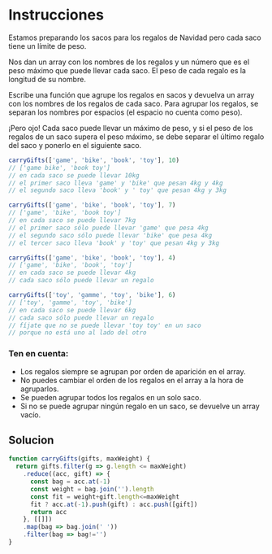# Instrucciones
<p>
Estamos preparando los sacos para los regalos de Navidad pero cada saco tiene un límite de peso.

Nos dan un array con los nombres de los regalos y un número que es el peso máximo que puede llevar cada saco. El peso de cada regalo es la longitud de su nombre.

Escribe una función que agrupe los regalos en sacos y devuelva un array con los nombres de los regalos de cada saco. Para agrupar los regalos, se separan los nombres por espacios (el espacio no cuenta como peso).

¡Pero ojo! Cada saco puede llevar un máximo de peso, y si el peso de los regalos de un saco supera el peso máximo, se debe separar el último regalo del saco y ponerlo en el siguiente saco.
</p>

```js
carryGifts(['game', 'bike', 'book', 'toy'], 10)
// ['game bike', 'book toy']
// en cada saco se puede llevar 10kg
// el primer saco lleva 'game' y 'bike' que pesan 4kg y 4kg
// el segundo saco lleva 'book' y ' toy' que pesan 4kg y 3kg

carryGifts(['game', 'bike', 'book', 'toy'], 7)
// ['game', 'bike', 'book toy']
// en cada saco se puede llevar 7kg
// el primer saco sólo puede llevar 'game' que pesa 4kg
// el segundo saco sólo puede llevar 'bike' que pesa 4kg
// el tercer saco lleva 'book' y 'toy' que pesan 4kg y 3kg

carryGifts(['game', 'bike', 'book', 'toy'], 4)
// ['game', 'bike', 'book', 'toy']
// en cada saco se puede llevar 4kg
// cada saco sólo puede llevar un regalo

carryGifts(['toy', 'gamme', 'toy', 'bike'], 6)
// ['toy', 'gamme', 'toy', 'bike']
// en cada saco se puede llevar 6kg
// cada saco sólo puede llevar un regalo
// fíjate que no se puede llevar 'toy toy' en un saco
// porque no está uno al lado del otro
```

<h3>Ten en cuenta:</h3>

<ul>
  <li>Los regalos siempre se agrupan por orden de aparición en el array.</li>
  <li>No puedes cambiar el orden de los regalos en el array a la hora de agruparlos.</li>
  <li>Se pueden agrupar todos los regalos en un solo saco.</li>
  <li>Si no se puede agrupar ningún regalo en un saco, se devuelve un array vacío.</li>
</ul>

<h2>Solucion</h2>

```js
function carryGifts(gifts, maxWeight) {
  return gifts.filter(g => g.length <= maxWeight)
    .reduce((acc, gift) => {
      const bag = acc.at(-1)
      const weight = bag.join('').length
      const fit = weight+gift.length<=maxWeight
      fit ? acc.at(-1).push(gift) : acc.push([gift])
      return acc
    }, [[]])
    .map(bag => bag.join(' '))
    .filter(bag => bag!='')
}
```

